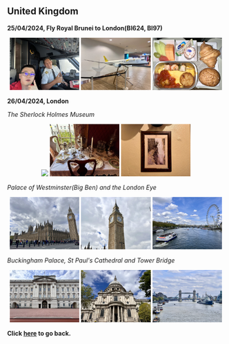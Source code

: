 ## United Kingdom

**25/04/2024, Fly Royal Brunei to London(BI624, BI97)**

<center class ='img'>
<img src="IMG_9204.jpeg" width="32%"> <img src="IMG_9216.jpeg" width="32%"> <img src="IMG_9227.jpeg" width="32%">
</center>

**26/04/2024, London**

*The Sherlock Holmes Museum*

<center class ='img'>
<img src="IMG_9252.jpeg" width="32%"> <img src="IMG_9258.jpeg" width="32%"> <img src="IMG_9260.jpeg" width="32%">
</center>

*Palace of Westminster(Big Ben) and the London Eye*
<center class ='img'>
<img src="IMG_9268.jpeg" width="32%"> <img src="IMG_9264.jpeg" width="32%"> <img src="IMG_9269.jpeg" width="32%">
</center>

*Buckingham Palace, St Paul's Cathedral and Tower Bridge*
<center class ='img'>
<img src="IMG_9309.jpeg" width="32%"> <img src="IMG_9328.jpeg" width="32%"> <img src="IMG_9342.jpeg" width="32%">
</center>

**Click [here](https://wqgcx.github.io/transport/) to go back.**
